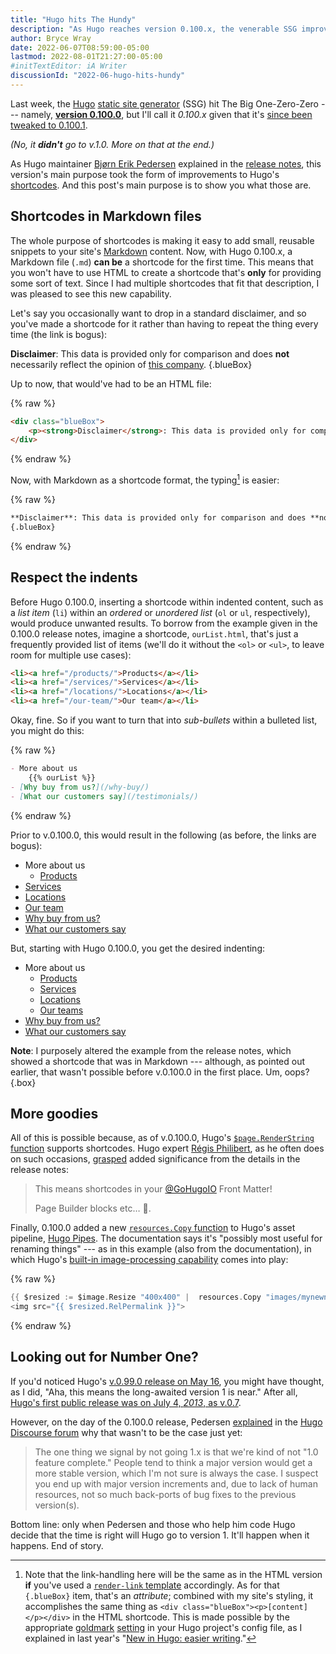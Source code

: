 ```yaml
---
title: "Hugo hits The Hundy"
description: "As Hugo reaches version 0.100.x, the venerable SSG improves upon its handling of shortcodes."
author: Bryce Wray
date: 2022-06-07T08:59:00-05:00
lastmod: 2022-08-01T21:27:00-05:00
#initTextEditor: iA Writer
discussionId: "2022-06-hugo-hits-hundy"
---
```


Last week, the [Hugo](https://gohugo.io) [static site generator](https://jamstack.org/generators/) (SSG) hit The Big One-Zero-Zero --- namely, **[version 0.100.0](https://github.com/gohugoio/hugo/releases/tag/v0.100.0)**, but I'll call it *0.100.x* given that it's [since been tweaked to 0.100.1](https://github.com/gohugoio/hugo/releases/tag/v0.100.1).

*(No, it **didn't** go to v.1.0. More on that at the end.)*

As Hugo maintainer [Bjørn Erik Pedersen](https://github.com/bep) explained in the [release notes](https://github.com/gohugoio/hugo/releases/tag/v0.100.0), this version's main purpose took the form of improvements to Hugo's [shortcodes](https://gohugo.io/templates/shortcode-templates/). And this post's main purpose is to show you what those are.

## Shortcodes in Markdown files

The whole purpose of shortcodes is making it easy to add small, reusable snippets to your site's [Markdown](https://daringfireball.net/projects/markdown/) content. Now, with Hugo 0.100.x, a Markdown file (`.md`) **can be** a shortcode for the first time. This means that you won't have to use HTML to create a shortcode that's **only** for providing some sort of text. Since I had multiple shortcodes that fit that description, I was pleased to see this new capability.

Let's say you occasionally want to drop in a standard disclaimer, and so you've made a shortcode for it rather than having to repeat the thing every time (the link is bogus):

**Disclaimer**: This data is provided only for comparison and does **not** necessarily reflect the opinion of [this company](#).
{.blueBox}

Up to now, that would've had to be an HTML file:

{% raw %}
```html
<div class="blueBox">
	<p><strong>Disclaimer</strong>: This data is provided only for comparison and does <strong>not</strong> necessarily reflect the opinion of <a href="{{ .Site.BaseUrl }}/about/" rel="nofollow">this company</a>.</p>
</div>
```
{% endraw %}

Now, with Markdown as a shortcode format, the typing[^typing] is easier:

{% raw %}
```md
**Disclaimer**: This data is provided only for comparison and does **not** necessarily reflect the opinion of [this company]({{ .Site.BaseUrl }}about/).
{.blueBox}
```
{% endraw %}

[^typing]: Note that the link-handling here will be the same as in the HTML version **if** you've used a [`render-link` template](https://gohugo.io/templates/render-hooks/#render-hooks-for-headings-links-and-images) accordingly. As for that `{.blueBox}` item, that's an *attribute*; combined with my site's styling, it accomplishes the same thing as `<div class="blueBox"><p>[content]</p></div>` in the HTML shortcode. This is made possible by the appropriate [goldmark](https://github.com/yuin/goldmark) [setting](https://gohugo.io/getting-started/configuration-markup#goldmark) in your Hugo project's config file, as I explained in last year's "[New in Hugo: easier writing](/posts/2021/02/new-hugo-easier-writing/)."

## Respect the indents

Before Hugo 0.100.0, inserting a shortcode within indented content, such as a *list item* (`li`) within an *ordered* or *unordered list* (`ol` or `ul`, respectively), would produce unwanted results. To borrow from the example given in the 0.100.0 release notes, imagine a shortcode, `ourList.html`, that's just a frequently provided list of items (we'll do it without the `<ol>` or `<ul>`, to leave room for multiple use cases):

```html
<li><a href="/products/">Products</a></li>
<li><a href="/services/">Services</a></li>
<li><a href="/locations/">Locations</a></li>
<li><a href="/our-team/">Our team</a></li>
```

Okay, fine. So if you want to turn that into *sub-bullets* within a bulleted list, you might do this:

{% raw %}
```md
- More about us
	{{% ourList %}}
- [Why buy from us?](/why-buy/)
- [What our customers say](/testimonials/)
```
{% endraw %}

Prior to v.0.100.0, this would result in the following (as before, the links are bogus):

<ul>
	<li>More about us
		<ul>
			<li><a href="#">Products</a></li>
		</ul>
	 </li>
	 <li><a href="#">Services</a></li>
	 <li><a href="#">Locations</a></li>
	 <li><a href="#">Our team</a></li>
	 <li><a href="#">Why buy from us?</a></li>
	 <li><a href="#">What our customers say</a></li>
</ul>

But, starting with Hugo 0.100.0, you get the desired indenting:

- More about us
	- [Products](#)
	- [Services](#)
	- [Locations](#)
	- [Our teams](#)
- [Why buy from us?](#)
- [What our customers say](#)

**Note**: I purposely altered the example from the release notes, which showed a shortcode that was in Markdown --- although, as pointed out earlier, that wasn't possible before v.0.100.0 in the first place. Um, oops?
{.box}

## More goodies

All of this is possible because, as of v.0.100.0, Hugo's [`$page.RenderString` function](https://gohugo.io/functions/renderstring/) supports shortcodes. Hugo expert [Régis Philibert](https://github.com/regisphilibert), as he often does on such occasions, [grasped](https://twitter.com/regisphilibert/status/1531705641739460612) added significance from the details in the release notes:

> This means shortcodes in your [@GoHugoIO](https://twitter.com/GoHugoIO) Front Matter!
>
> Page Builder blocks etc… 🎉.

Finally, 0.100.0 added a new [`resources.Copy` function](https://gohugo.io/hugo-pipes/introduction/#copy-a-resource) to Hugo's asset pipeline, [Hugo Pipes](https://gohugo.io/hugo-pipes/introduction/). The documentation says it's "possibly most useful for renaming things" --- as in this example (also from the documentation), in which Hugo's [built-in image-processing capability](https://gohugo.io/content-management/image-processing/) comes into play:

{% raw %}
```go
{{ $resized := $image.Resize "400x400" |  resources.Copy "images/mynewname.jpg" }}
<img src="{{ $resized.RelPermalink }}">
```
{% endraw %}

## Looking out for Number One?

If you'd noticed Hugo's [v.0.99.0 release on May 16](https://github.com/gohugoio/hugo/releases/tag/v0.99.0), you might have thought, as I did, "Aha, this means the long-awaited version 1 is near." After all, [Hugo's first public release was on July 4, *2013*, as v.0.7](https://github.com/gohugoio/hugo/releases/tag/v0.7).

However, on the day of the 0.100.0 release, Pedersen [explained](https://discourse.gohugo.io/t/hugo-0-100-0-released/38874/11) in the [Hugo Discourse forum](https://discourse.gohugo.io/) why that wasn't to be the case just yet:

> The one thing we signal by not going 1.x is that we're kind of not "1.0 feature complete." People tend to think a major version would get a more stable version, which I'm not sure is always the case. I suspect you end up with major version increments and, due to lack of human resources, not so much back-ports of bug fixes to the previous version(s).

Bottom line: only when Pedersen and those who help him code Hugo decide that the time is right will Hugo go to version 1. It'll happen when it happens. End of story.
